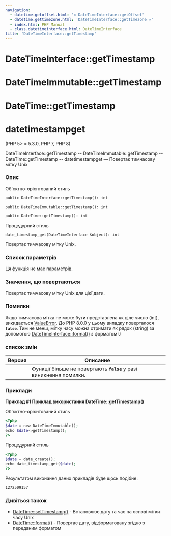 ```yaml
---
navigation:
  - datetime.getoffset.html: '« DateTimeInterface::getOffset'
  - datetime.gettimezone.html: 'DateTimeInterface::getTimezone »'
  - index.html: PHP Manual
  - class.datetimeinterface.html: DateTimeInterface
title: 'DateTimeInterface::getTimestamp'
---
```

# DateTimeInterface::getTimestamp

# DateTimeImmutable::getTimestamp

# DateTime::getTimestamp

# datetimestampget

(PHP 5> = 5.3.0, PHP 7, PHP 8)

DateTimeInterface::getTimestamp -- DateTimeImmutable::getTimestamp -- DateTime::getTimestamp -- datetimestampget — Повертає тимчасову мітку Unix

### Опис

Об'єктно-орієнтований стиль

```methodsynopsis
public DateTimeInterface::getTimestamp(): int
```

```methodsynopsis
public DateTimeImmutable::getTimestamp(): int
```

```methodsynopsis
public DateTime::getTimestamp(): int
```

Процедурний стиль

```methodsynopsis
date_timestamp_get(DateTimeInterface $object): int
```

Повертає тимчасову мітку Unix.

### Список параметрів

Ця функція не має параметрів.

### Значення, що повертаються

Повертає тимчасову мітку Unix для цієї дати.

### Помилки

Якщо тимчасова мітка не може бути представлена ​​як ціле число (int), викидається [ValueError](class.valueerror.html). До PHP 8.0.0 у цьому випадку поверталося **`false`**. Тим не менш, мітку часу можна отримати як рядок (string) за допомогою [DateTimeInterface::format()](datetime.format.html) з форматом `U`

### список змін

| Версия | Описание |
| --- | --- |
|  | Функції більше не повертають **`false`** у разі виникнення помилки. |

### Приклади

**Приклад #1 Приклад використання **DateTime::getTimestamp()****

Об'єктно-орієнтований стиль

```php
<?php
$date = new DateTimeImmutable();
echo $date->getTimestamp();
?>
```

Процедурний стиль

```php
<?php
$date = date_create();
echo date_timestamp_get($date);
?>
```

Результатом виконання даних прикладів буде щось подібне:

```
1272509157
```

### Дивіться також

-   [DateTime::setTimestamp()](datetime.settimestamp.html) - Встановлює дату та час на основі мітки часу Unix
-   [DateTime::format()](datetime.format.html) - Повертає дату, відформатовану згідно з переданим форматом
